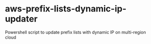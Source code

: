 # aws-prefix-lists-dynamic-ip-updater
Powershell script to update prefix lists with dynamic IP on multi-region cloud

